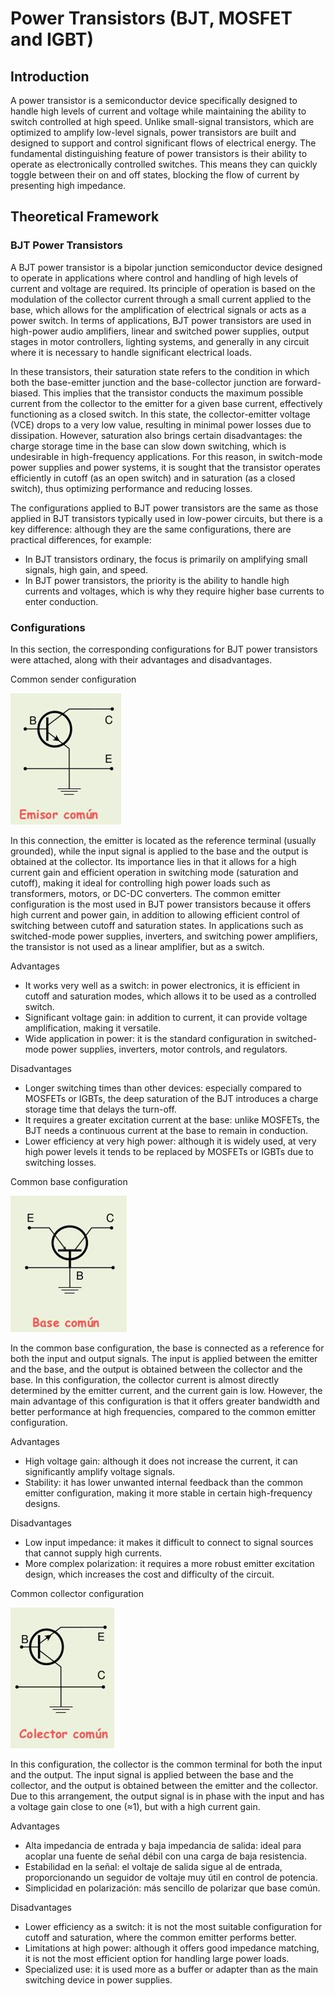 # Power Transistors (BJT, MOSFET and IGBT)
## Introduction
A power transistor is a semiconductor device specifically designed to handle high levels of current and voltage while maintaining the ability to switch controlled at high speed. Unlike small-signal transistors, which are optimized to amplify low-level signals, power transistors are built and designed to support and control significant flows of electrical energy. The fundamental distinguishing feature of power transistors is their ability to operate as electronically controlled switches. This means they can quickly toggle between their on and off states, blocking the flow of current by presenting high impedance.

## Theoretical Framework
### BJT Power Transistors
A BJT power transistor is a bipolar junction semiconductor device designed to operate in applications where control and handling of high levels of current and voltage are required. Its principle of operation is based on the modulation of the collector current through a small current applied to the base, which allows for the amplification of electrical signals or acts as a power switch. In terms of applications, BJT power transistors are used in high-power audio amplifiers, linear and switched power supplies, output stages in motor controllers, lighting systems, and generally in any circuit where it is necessary to handle significant electrical loads.


In these transistors, their saturation state refers to the condition in which both the base-emitter junction and the base-collector junction are forward-biased. This implies that the transistor conducts the maximum possible current from the collector to the emitter for a given base current, effectively functioning as a closed switch. In this state, the collector-emitter voltage (VCE) drops to a very low value, resulting in minimal power losses due to dissipation. However, saturation also brings certain disadvantages: the charge storage time in the base can slow down switching, which is undesirable in high-frequency applications. For this reason, in switch-mode power supplies and power systems, it is sought that the transistor operates efficiently in cutoff (as an open switch) and in saturation (as a closed switch), thus optimizing performance and reducing losses.


The configurations applied to BJT power transistors are the same as those applied in BJT transistors typically used in low-power circuits, but there is a key difference: although they are the same configurations, there are practical differences, for example:
- In BJT transistors ordinary, the focus is primarily on amplifying small signals, high gain, and speed.
- In BJT power transistors, the priority is the ability to handle high currents and voltages, which is why they require higher base currents to enter conduction.

### Configurations
In this section, the corresponding configurations for BJT power transistors were attached, along with their advantages and disadvantages.

Common sender configuration

![Emisor comun](https://github.com/Samuel-Gonzalez22/power_electronics-2025/blob/804306eaceb8bfa4e6ee32a0bd8154dd7eb4938d/Module%202%20-%20Power%20Transistors%20(BJT,%20MOSFET,%20and%20IGBT)/Images/Configurations/Emisor%20comun.png)

In this connection, the emitter is located as the reference terminal (usually grounded), while the input signal is applied to the base and the output is obtained at the collector. Its importance lies in that it allows for a high current gain and efficient operation in switching mode (saturation and cutoff), making it ideal for controlling high power loads such as transformers, motors, or DC-DC converters.
The common emitter configuration is the most used in BJT power transistors because it offers high current and power gain, in addition to allowing efficient control of switching between cutoff and saturation states. In applications such as switched-mode power supplies, inverters, and switching power amplifiers, the transistor is not used as a linear amplifier, but as a switch.

Advantages 
- It works very well as a switch: in power electronics, it is efficient in cutoff and saturation modes, which allows it to be used as a controlled switch.
- Significant voltage gain: in addition to current, it can provide voltage amplification, making it versatile.
- Wide application in power: it is the standard configuration in switched-mode power supplies, inverters, motor controls, and regulators.

Disadvantages 

- Longer switching times than other devices: especially compared to MOSFETs or IGBTs, the deep saturation of the BJT introduces a charge storage time that delays the turn-off.
- It requires a greater excitation current at the base: unlike MOSFETs, the BJT needs a continuous current at the base to remain in conduction.
- Lower efficiency at very high power: although it is widely used, at very high power levels it tends to be replaced by MOSFETs or IGBTs due to switching losses.



Common base configuration

![Base comun](https://github.com/Samuel-Gonzalez22/power_electronics-2025/blob/804306eaceb8bfa4e6ee32a0bd8154dd7eb4938d/Module%202%20-%20Power%20Transistors%20(BJT,%20MOSFET,%20and%20IGBT)/Images/Configurations/Base%20comun.png)


In the common base configuration, the base is connected as a reference for both the input and output signals. The input is applied between the emitter and the base, and the output is obtained between the collector and the base. In this configuration, the collector current is almost directly determined by the emitter current, and the current gain is low. However, the main advantage of this configuration is that it offers greater bandwidth and better performance at high frequencies, compared to the common emitter configuration.

Advantages 

- High voltage gain: although it does not increase the current, it can significantly amplify voltage signals.
- Stability: it has lower unwanted internal feedback than the common emitter configuration, making it more stable in certain high-frequency designs.

Disadvantages

- Low input impedance: it makes it difficult to connect to signal sources that cannot supply high currents.
- More complex polarization: it requires a more robust emitter excitation design, which increases the cost and difficulty of the circuit.




Common collector configuration

![Colector comun](https://github.com/Samuel-Gonzalez22/power_electronics-2025/blob/804306eaceb8bfa4e6ee32a0bd8154dd7eb4938d/Module%202%20-%20Power%20Transistors%20(BJT,%20MOSFET,%20and%20IGBT)/Images/Configurations/Colector%20comun.png)


In this configuration, the collector is the common terminal for both the input and the output. The input signal is applied between the base and the collector, and the output is obtained between the emitter and the collector. Due to this arrangement, the output signal is in phase with the input and has a voltage gain close to one (≈1), but with a high current gain.

Advantages

- Alta impedancia de entrada y baja impedancia de salida: ideal para acoplar una fuente de señal débil con una carga de baja resistencia.
- Estabilidad en la señal: el voltaje de salida sigue al de entrada, proporcionando un seguidor de voltaje muy útil en control de potencia.
- Simplicidad en polarización: más sencillo de polarizar que base común.


Disadvantages

- Lower efficiency as a switch: it is not the most suitable configuration for cutoff and saturation, where the common emitter performs better.
- Limitations at high power: although it offers good impedance matching, it is not the most efficient option for handling large power loads.
- Specialized use: it is used more as a buffer or adapter than as the main switching device in power supplies.
